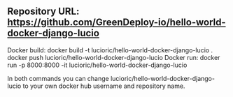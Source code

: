 ## Repository URL: https://github.com/GreenDeploy-io/hello-world-docker-django-lucio
Docker build:
docker build -t lucioric/hello-world-docker-django-lucio .
docker push lucioric/hello-world-docker-django-lucio
Docker run:
docker run -p 8000:8000 -it lucioric/hello-world-docker-django-lucio

In both commands you can change lucioric/hello-world-docker-django-lucio to your own docker hub username and repository name.
